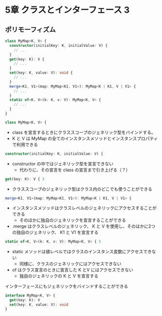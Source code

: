 # 5章 クラスとインターフェース 3

## ポリモーフィズム

```ts
class MyMap<K, V> {
  constructor(initialKey: K, initialValue: V) {
    // ...
  }
  get(key: K): V {
    // ...
  }
  set(key: K, value: V): void {
    // ...
  }
  merge<K1, V1>(map: MyMap<K1, V1>): MyMap<K | K1, V | V1> {
    // ...
  }
  static of<K, V>(k: K, v: V): MyMap<K, V> {
    // ...
  }
}
```


```ts
class MyMap<K, V> {
```

- class を宣言するときにクラススコープのジェネリック型をバインドする。
- K と V は MyMap の全てのインスタンスメソッドとインスタンスプロパティで利用できる

```ts
constructor(initialKey: K, initialValue: V) {
```

- constructor の中ではジェネリック型を宣言できない
	- 代わりに、その宣言を class の宣言まで引き上げる（？）

```ts
get(key: K): V { 3
```

- クラススコープのジェネリック型はクラス内のどこでも使うことができる

```ts
merge<K1, V1>(map: MyMap<K1, V1>): MyMap<K | K1, V | V1> {
```

- インスタンスメソッドはクラスレベルのジェネリックにアクセスすることができる
	- そのほかに独自のジェネリックを宣言することができる
- .merge はクラスレベルのジェネリック、 K と V を使用し、そのほかに2つの独自のジェネリック、 K1 と V1 を宣言する

```ts
static of<K, V>(k: K, v: V): MyMap<K, V> { 5
```

- static メソッドは値レベルではクラスのインスタンス変数にアクセスできない
	- 同様に、クラスのジェネリックにはアクセスできない
- of はクラス宣言のときに宣言した K とV にはアクセスできない
	- 独自のジェネリックの K と V を宣言する

インターフェースにもジェネリックをバインドすることができる

```ts
interface MyMap<K, V> {
  get(key: K): V
  set(key: K, value: V): void
}
```

